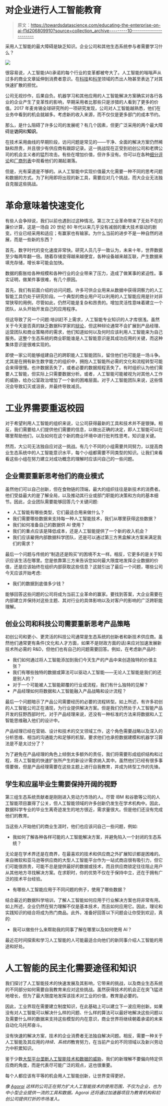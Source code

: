 # 对企业进行人工智能教育

> 原文：<https://towardsdatascience.com/educating-the-enterprise-on-ai-f1d206809910?source=collection_archive---------10----------------------->

采用人工智能的最大障碍是缺乏知识。企业公司和其他生态系统参与者需要学习什么？

![](img/1ecf11ba8a05f6b71a05cbbbf157082f.png)

很容易说，人工智能(AI)承诺的每个行业的变革都被夸大了。人工智能的嗡嗡声从过多的商业文章延伸到消费者意识。在[科技](https://www.vanityfair.com/news/2017/03/elon-musk-billion-dollar-crusade-to-stop-ai-space-x)和[科学](http://www.bbc.com/news/technology-30290540)领域的杰出人物甚至表达了对其快速扩散的担忧。

公司无视炒作，后果自负。机器学习和其他应用的人工智能解决方案确实对各行各业的企业产生了变革性的影响，早期采用者比那些只是涉猎的人看到了更多的价值。2017 年麦肯锡全球研究所的一项研究发现，公司对人工智能越熟悉，他们在业务中看到的机会就越多。考虑新的收入来源，而不仅仅是更多部门的成本节约。

那么，是什么阻碍了许多公司的发展呢？有几个因素，但更广泛采用的两个最大障碍是**访问**和**知识**。

在技术采用曲线的早期阶段，访问问题是常见的——干净、全面的解决方案仍然稀缺和昂贵，并且很少有供应商有跟踪记录。这一挑战现在正受到初创公司和老牌公司的机会主义者的猛烈攻击。有些在增加价值，但许多没有。你可以在各种[细分评论](https://www.techemergence.com/artificial-intelligence-industry-an-overview-by-segment/)和[厂商列表](https://appliedai.com/vendors/1)中观看他们的潮起潮落。

但是，光有渠道是不够的。从人工智能中实现价值最大化需要一种不同的思考问题和数据的方式。为了利用即将出现的新工具，需要应对几个挑战，而大企业无法独自克服这些挑战。

# 革命意味着快速变化

有些人会争辩说，我们以前也遇到过这种情况。第三次工业革命带来了无处不在的廉价计算，这是一场自 20 世纪 80 年代以来几乎没有减弱的重大技术驱动的剧变。行业已经采用和适应；有赢家也有输家。为什么当前的进步不是一种自然的进展，而是一些新的东西？

首先，数字时代的变化速度非常快。研究人员几乎一致认为，未来十年，世界数据至少每两年翻一倍。随着存储变得越来越便宜，各种设备越来越互联，产生数据来填充存储，增长率可能会加快。

数据的膨胀给各种规模和各种行业的企业带来了压力，造成了做某事的紧迫性。事实证明，做某件事很难，有几个原因。

首先，我们有前面介绍的访问问题。许多可供企业用来从数据中获得洞察力的人工智能工具仍处于研究阶段。一个典型的商业用户可以利用的人工智能应用是针对非常狭窄的用例，尽管如此，仍然可能是复杂和昂贵的。增加灵活性意味着建立一个团队，从头开始开发自己的应用程序。

但这导致了另一个问题:培训赶不上需求，人工智能专业知识的人才库很浅。虽然关于今天是否真的缺乏数据科学家的[辩论](https://www.linkedin.com/pulse/really-data-scientist-shortage-scott-nestler/)，但这种辩论通常不会扩展到产品经理、运营团队和商业策略师的需求，他们知道如何以及何时应该利用人工智能来为自己服务。这整个生态系统的商业职能谁是人工智能意识是其成功应用的关键，而这种集体意识是很难实现的。

即使一家公司能够组建自己的跨职能人工智能团队，留住他们也可能是一场斗争。尤其是在拥有新生数字能力的组织中，拥抱人工智能所必需的文化和流程转型可能会来得很慢。也许数据丢失了，或者必要的数据规程丢失了。有时组织认为他们需要人工智能，但实际上只需要数据分析。或者，人工智能可能被视为对其他人工作的威胁，给办公室政治增加了一个新的困难层面。对于人工智能团队来说，这些情况会导致幻灭或沮丧，并最终导致减员。

# 工业界需要重返校园

对于希望利用人工智能的组织来说，让公司获得最新的工具和技术并不是银弹。相反，我们需要给人们提供他们需要的信息，以做出正确的决定，即人工智能可以在哪里帮助他们，以及如何在这个新的商业环境中进行批判性思考。知识是关键。

然而，大公司无法独自应对这一挑战。有几个不同的小组需要共同努力，以提高商业生态系统中的人工智能意识水平，每个小组都需要不同类型的知识。让我们来看看这些小组在努力建立对成功概念的理解时应该问自己的一些问题。

## 企业需要重新思考他们的商业模式

虽然他们可以自己创新，但在食物链的顶端，最大的组织往往是新技术的消费者。他们受益最大的是了解全局，以及推动其行业或部门职能的决策和方向的基本细节。因此，企业团队需要能够回答几个关键问题:

*   人工智能有哪些类型，它们最适合用来做什么？
*   我们需要哪些数据来支持每一种人工智能技术，我们从哪里获得这些数据？
*   我们如何准备自己的数据供 AI 使用？
*   我们的重点应该是降低成本，还是人工智能提供了一个新的收入机会？
*   我们应该雇佣内部数据科学团队，还是可以通过第三方黑盒解决方案来满足我们的需求？

最后一个问题与传统的“制造还是购买”的困境不太一样。相反，它更多的是关于知识应该生活在哪里。您是依靠第三方来告诉您如何最大限度地发挥企业数据的价值，还是应该始终在组织内部获取这些信息？这就引出了最后一个问题，哪些公司今天应该开始考虑:

*   我们的数据到底值多少钱？

能够回答这些问题的公司将成为当前工业革命的赢家。要找到答案，大企业需要在内部建立并保持对这些主题、其对行业的具体影响以及对客户的影响的广泛跨职能理解。

## 创业公司和科技公司需要重新思考产品策略

初创公司和更小、更灵活的科技公司通常是生态系统的创新者和新技术供应商。虽然他们通常更有条件(文化和人才方面，如果不是财政方面的话)来应对加速发展新技术所必需的 R&D，但他们也有自己的问题需要回答。例如，在考虑新产品时:

*   我们如何通过将人工智能添加到我们今天生产的产品中来创造独特的价值主张？
*   我们有哪些独特的数据或算法可以驱动人工智能——无论人工智能是我们的还是别人的？
*   对于一个可能被人工智能颠覆的行业或流程，我们有什么独特的见解？
*   产品经理如何将数据和人工智能融入产品战略和设计流程？

最后一个问题暗示了产品公司需要经历的必要的流程转型。如上所述，有许多初创的人工智能公司正在涌现，为行业提供解决方案。但是我们仍然处于人工智能产品开发的狂野西部时代，对于产品经理来说，还没有一种标准的方法来将数据和人工智能思维融入他们的设计中。

产品经理已经在营销、设计和技术的交叉领域工作，这个角色需要战略以及深入的分析思维、相当的沟通能力和足够的机智。要求他们也承担数据建模和机器学习算法是不是太过分了？

为了避免在产品经理的角色上倾倒太多额外的责任，我们将需要形成组织结构和过程，将人工智能的快速扩张所产生的新设计需求纳入其中。虽然他们已经有很多事情要做，但是产品经理需要在这些主题上进行自我教育，并成为转型工作的先锋。

## 学生和应届毕业生需要保持开阔的视野

第三组生态系统贡献者是刚刚进入劳动力市场的人。尽管 IBM 和谷歌等公司的人工智能项目赢得了公关，但人工智能领域的许多创新仍发生在学术机构中。因此，数据科学专业的毕业生离奇迹发生的地方很近，需求量很大。但是他们还没有完成他们的教育。

当这些人开始他们的商业生涯时，他们也应该问自己一些问题，例如:

*   我如何了解各种各样可能的人工智能解决方案，并避免陷入一个封闭的生态系统？

无论是在学术界还是在商界，在最喜欢的技术和供应商之外扩展知识都是困难的。来自微软和亚马逊等供应商的大型人工智能平台作为一站式商店很有吸引力，但它们可能很昂贵，可能不总是提供最好的数据或技术，而且供应商锁定往往阻止用户从其他地方寻找解决方案。在求职时，你的优势不仅在于保持中立，还在于拥有广泛的技术平台经验。

*   有哪些人工智能应用于不同问题的例子，使用了哪些数据？

结合最近的数据科学培训，了解人工智能如何应用于行业解决方案也将非常有用。如上所述，企业仍然在努力理解不仅是基本技术，而且如何应用它。因此，理论和实践知识的结合将成为热门商品。此外，准备好回答以下问题会让你受到欢迎，真的:

*   我可以做些什么来帮助我的同事了解在哪里以及如何使用 AI？

最近花时间探索和学习人工智能的人可能最适合向他们的新同事介绍人工智能的用途和好处。

# 人工智能的民主化需要途径和知识

我们探讨了人工智能技术的快速发展及其影响，它带来的挑战，以及商业生态系统的不同部分如何需要自我教育来应对这些挑战。虽然获得技术的机会正在突飞猛进地增长，但为了最大限度地发挥该技术对工业的价值，教育是必要的。

因此，工业界现在需要建立制度知识，在此基础上可以建立下一波应用创新。如果没有对人工智能可以解决什么样的问题、什么样的算法可以最好地解决这些问题以及需要什么样的数据来支持这些模型的内在意识，商业世界将继续朝着承诺的未来自动化乌托邦奋斗。

没有快速的解决方案，技术的企业消费者无法独自解决问题。相反，需要一种关于人工智能及其应用的*持续、系统的*教育努力，在当前产业的不同领域以及新兴劳动力中积累知识。

鉴于少数[大型平台垄断人工智能技术和数据的威胁](https://medium.com/@georgezarkadakis/we-need-to-democratize-ai-and-data-now-c760768f0084)，我们的新理解不要偏向特定供应商的角度，而是代表尽可能广泛的观点，这也很重要。

每个人都应该有平等的机会用人工智能创新，让世界变得更好。

*像* [*Agorai*](https://www.agorai.ai) *这样的公司正在努力扩大人工智能技术的使用范围，不仅为企业，也为中小型企业提供一流的工具和数据。Agorai 还将通过加速器项目为教育机构和初创公司提供打折的市场准入。*